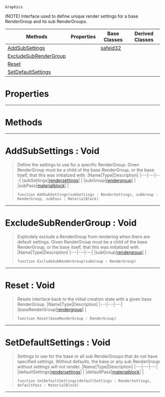  `Graphics`

(NOTE) Interface used to define unique render settings for a base RenderGroup and its sub RenderGroups.

|Methods|Properties|Base Classes|Derived Classes|
|---|---|---|---|
|[ AddSubSettings](https://github.com/zeroengineteam/ZeroDocs/code_reference/class_reference/subrendergrouppass.markdown#addsubsettings-void)| |[safeid32](https://github.com/zeroengineteam/ZeroDocs/code_reference/class_reference/safeid32.markdown)| |
|[ ExcludeSubRenderGroup](https://github.com/zeroengineteam/ZeroDocs/code_reference/class_reference/subrendergrouppass.markdown#excludesubrendergroup-vo)| | | |
|[ Reset](https://github.com/zeroengineteam/ZeroDocs/code_reference/class_reference/subrendergrouppass.markdown#reset-void)| | | |
|[ SetDefaultSettings](https://github.com/zeroengineteam/ZeroDocs/code_reference/class_reference/subrendergrouppass.markdown#setdefaultsettings-void)| | | |


 #  Properties


---  
 #  Methods


---  
 #  AddSubSettings : Void

> Define the settings to use for a specific RenderGroup. Given RenderGroup must be a child of the base RenderGroup, or the base itself, that this was initialized with.
> |Name|Type|Description|
> |---|---|---|
> |subSettings|[rendersettings](https://github.com/zeroengineteam/ZeroDocs/code_reference/class_reference/rendersettings.markdown)| |
> |subGroup|[rendergroup](https://github.com/zeroengineteam/ZeroDocs/code_reference/class_reference/rendergroup.markdown)| |
> |subPass|[materialblock](https://github.com/zeroengineteam/ZeroDocs/code_reference/class_reference/materialblock.markdown)| |
> ``` lang=cpp, name=Zilch
> function AddSubSettings(subSettings : RenderSettings, subGroup : RenderGroup, subPass : MaterialBlock)
> ``` 


---  
 #  ExcludeSubRenderGroup : Void

> Explicitely exclude a RenderGroup from rendering when there are default settings. Given RenderGroup must be a child of the base RenderGroup, or the base itself, that this was initialized with.
> |Name|Type|Description|
> |---|---|---|
> |subGroup|[rendergroup](https://github.com/zeroengineteam/ZeroDocs/code_reference/class_reference/rendergroup.markdown)| |
> ``` lang=cpp, name=Zilch
> function ExcludeSubRenderGroup(subGroup : RenderGroup)
> ``` 


---  
 #  Reset : Void

> Resets interface back to the initial creation state with a given base RenderGroup.
> |Name|Type|Description|
> |---|---|---|
> |baseRenderGroup|[rendergroup](https://github.com/zeroengineteam/ZeroDocs/code_reference/class_reference/rendergroup.markdown)| |
> ``` lang=cpp, name=Zilch
> function Reset(baseRenderGroup : RenderGroup)
> ``` 


---  
 #  SetDefaultSettings : Void

> Settings to use for the base or all sub RenderGroups that do not have specified settings. Without defaults, the base or any sub RenderGroup without settings will not render.
> |Name|Type|Description|
> |---|---|---|
> |defaultSettings|[rendersettings](https://github.com/zeroengineteam/ZeroDocs/code_reference/class_reference/rendersettings.markdown)| |
> |defaultPass|[materialblock](https://github.com/zeroengineteam/ZeroDocs/code_reference/class_reference/materialblock.markdown)| |
> ``` lang=cpp, name=Zilch
> function SetDefaultSettings(defaultSettings : RenderSettings, defaultPass : MaterialBlock)
> ``` 


---  
 

 